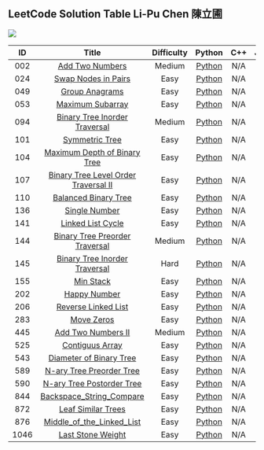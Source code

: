 ## LeetCode Solution Table   Li-Pu Chen 陳立圃

[![](https://img.shields.io/badge/language-Python-red.svg)]()


| ID | Title | Difficulty | Python | C++ | Java | Tag
|:---:|:---:|:---:|:---:|:---:|:---:|:---:|
|002|[Add Two Numbers](https://leetcode.com/problems/add-two-numbers/)|Medium|[Python](https://github.com/sebaschen/leetcode/blob/master/002_Add_Two_Numbers.py)|N/A|N/A|List|
|024|[Swap Nodes in Pairs](https://leetcode.com/problems/swap-nodes-in-pairs/)|Easy|[Python](https://github.com/sebaschen/leetcode/blob/master/024_Swap_Nodes_in_Pairs.py)|N/A|N/A|List|
|049|[Group Anagrams](https://https://leetcode.com/problems/group-anagrams/)|Easy|[Python](https://github.com/sebaschen/leetcode/blob/master/049-Group_Anagrams.py)|N/A|N/A|
|053|[Maximum Subarray](https://leetcode.com/problems/maximum-subarray/)|Easy|[Python](https://github.com/sebaschen/leetcode/blob/master/002_Add_Two_Numbers.py )|N/A|N/A|
|094|[Binary Tree Inorder Traversal](https://leetcode.com/problems/binary-tree-inorder-traversal/)|Medium|[Python](https://github.com/sebaschen/leetcode/blob/master/094_Binary_Tree_Inorder_Traversal.py)|N/A|N/A|
|101|[Symmetric Tree](https://leetcode.com/problems/symmetric-tree/)|Easy|[Python](https://github.com/sebaschen/leetcode/blob/master/101_Symmetric_Tree.py)|N/A|N/A|Tree|
|104|[Maximum Depth of Binary Tree](https://leetcode.com/problems/maximum-depth-of-binary-tree/)|Easy|[Python](https://github.com/sebaschen/leetcode/blob/master/104_Maximum_Depth_of_Binary_Tree.py)|N/A|N/A|Tree|
|107|[Binary Tree Level Order Traversal II](https://leetcode.com/problems/binary-tree-level-order-traversal-ii/)|Easy|[Python](https://github.com/sebaschen/leetcode/blob/master/104_Maximum_Depth_of_Binary_Tree.py)|N/A|N/A|Tree|
|110|[Balanced Binary Tree](https://leetcode.com/problems/balanced-binary-tree/) |Easy|[Python](https://github.com/sebaschen/leetcode/blob/master/110-Balanced_Binary_Tree.py)|N/A|N/A|Tree|
|136|[Single Number](https://leetcode.com/problems/single-number/) |Easy|[Python](https://github.com/sebaschen/leetcode/blob/master/136_single_number.py)|N/A|N/A|
|141|[Linked List Cycle](https://leetcode.com/problems/linked-list-cycle/)|Easy|[Python](https://github.com/sebaschen/leetcode/edit/master/README.md)|N/A|N/A|List|
|144|[Binary Tree Preorder Traversal](https://leetcode.com/problems/binary-tree-preorder-traversal/)|Medium|[Python](https://github.com/sebaschen/leetcode/blob/master/144_Binary_Tree_Preorder_Traversal.py)|N/A|N/A|Tree|
|145|[Binary Tree Inorder Traversal](https://leetcode.com/problems/binary-tree-postorder-traversal/)|Hard|[Python](https://github.com/sebaschen/leetcode/blob/master/145_Binary_Tree_Postorder_Traversal.py)|N/A|N/A|Tree|
|155|[Min Stack](https://leetcode.com/problems/min-stack/submissions/) |Easy|[Python](https://github.com/sebaschen/leetcode/blob/master/155_Min_Stack.py)|N/A|N/A|
|202|[Happy Number](https://leetcode.com/problems/happy-number/) |Easy|[Python](https://github.com/sebaschen/leetcode/blob/master/202_happy_number.py)|N/A|N/A|
|206|[Reverse Linked List](https://leetcode.com/problems/reverse-linked-list/) |Easy|[Python](https://github.com/sebaschen/leetcode/blob/master/206_reverse_linkedlist.py)|N/A|N/A|
|283|[Move Zeros](https://leetcode.com/problems/move-zeroes/) |Easy|[Python](https://github.com/sebaschen/leetcode/blob/master/283-Move-Zeros.py)|N/A|N/A|
|445|[Add Two Numbers II](https://leetcode.com/problems/add-two-numbers-ii/)|Medium|[Python](https://github.com/sebaschen/leetcode/blob/master/445_Add_Two_Numbers_II.py)|N/A|N/A|List|
|525|[Contiguus Array](https://leetcode.com/problems/contiguous-array/)|Easy|[Python](https://github.com/sebaschen/leetcode/blob/master/525_contiguous_array.py)|N/A|N/A|
|543|[Diameter of Binary Tree](https://leetcode.com/problems/diameter-of-binary-tree/) |Easy|[Python](https://github.com/sebaschen/leetcode/blob/master/543_Diameter_of_Binary_Tree.py)|N/A|N/A|Tree|
|589|[N-ary Tree Preorder Tree](https://leetcode.com/problems/n-ary-tree-preorder-traversal/) |Easy|[Python](https://github.com/sebaschen/leetcode/blob/master/589_N-ary_Tree_Preorder_Traversal.py )|N/A|N/A|Tree|
|590|[N-ary Tree Postorder Tree](https://leetcode.com/problems/n-ary-tree-preorder-traversal/) |Easy|[Python](https://github.com/sebaschen/leetcode/blob/master/589_N-ary_Tree_Preorder_Traversal.py )|N/A|N/A|Tree|
|844|[Backspace_String_Compare](https://leetcode.com/problems/backspace-string-compare/) |Easy|[Python](https://github.com/sebaschen/leetcode/blob/master/844-Backspace_String_Compare.py)|N/A|N/A|
|872|[Leaf Similar Trees](https://leetcode.com/problems/leaf-similar-trees/) |Easy|[Python](https://github.com/sebaschen/leetcode/blob/master/872_Leaf-Similar_Trees.py)|N/A|N/A|Tree|
|876|[Middle_of_the_Linked_List](https://leetcode.com/problems/middle-of-the-linked-list/submissions/) |Easy|[Python](https://github.com/sebaschen/leetcode/blob/master/876-Middle_of_the_Linked_List.py)|N/A|N/A|
|1046|[Last Stone Weight](https://leetcode.com/problems/last-stone-weight) |Easy|[Python](https://github.com/sebaschen/leetcode/blob/master/1046_Last_Stone_Weight.py)|N/A|N/A|



